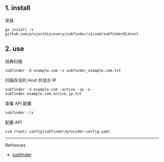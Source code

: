 ## 1. install

安装

```
go install -v github.com/projectdiscovery/subfinder/v2/cmd/subfinder@latest
```

## 2. use

经典扫描

```
subfinder -d example.com -o subfinder_example.com.txt
```

扫描存活的 Host 并显示 IP

```
subfinder -d example.com -active -ip -o subfinder_example.com_active_ip.txt
```

查看 API 配置

```
subfinder -ls
```

配置 API

```
vim /root/.config/subfinder/provider-config.yaml
```

---

Refrences

- [subfinder](https://www.kali.org/tools/subfinder/)

